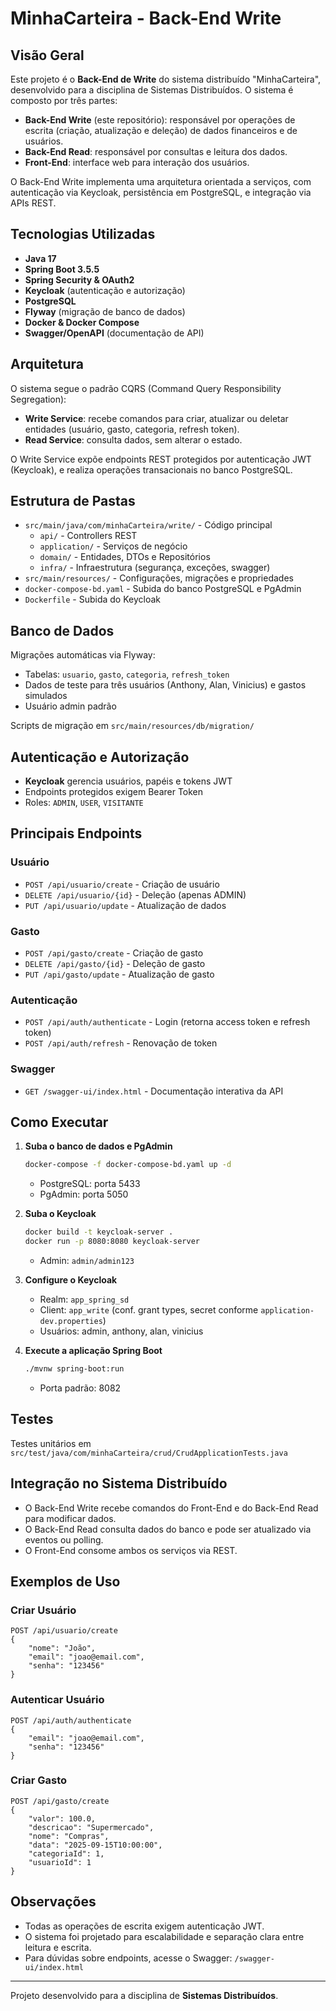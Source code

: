 # MinhaCarteira - Back-End Write

## Visão Geral

Este projeto é o **Back-End de Write** do sistema distribuído "MinhaCarteira", desenvolvido para a disciplina de Sistemas Distribuídos. O sistema é composto por três partes:

- **Back-End Write** (este repositório): responsável por operações de escrita (criação, atualização e deleção) de dados financeiros e de usuários.
- **Back-End Read**: responsável por consultas e leitura dos dados.
- **Front-End**: interface web para interação dos usuários.

O Back-End Write implementa uma arquitetura orientada a serviços, com autenticação via Keycloak, persistência em PostgreSQL, e integração via APIs REST.

## Tecnologias Utilizadas

- **Java 17**
- **Spring Boot 3.5.5**
- **Spring Security & OAuth2**
- **Keycloak** (autenticação e autorização)
- **PostgreSQL**
- **Flyway** (migração de banco de dados)
- **Docker & Docker Compose**
- **Swagger/OpenAPI** (documentação de API)

## Arquitetura

O sistema segue o padrão CQRS (Command Query Responsibility Segregation):

- **Write Service**: recebe comandos para criar, atualizar ou deletar entidades (usuário, gasto, categoria, refresh token).
- **Read Service**: consulta dados, sem alterar o estado.

O Write Service expõe endpoints REST protegidos por autenticação JWT (Keycloak), e realiza operações transacionais no banco PostgreSQL.

## Estrutura de Pastas

- `src/main/java/com/minhaCarteira/write/` - Código principal
  - `api/` - Controllers REST
  - `application/` - Serviços de negócio
  - `domain/` - Entidades, DTOs e Repositórios
  - `infra/` - Infraestrutura (segurança, exceções, swagger)
- `src/main/resources/` - Configurações, migrações e propriedades
- `docker-compose-bd.yaml` - Subida do banco PostgreSQL e PgAdmin
- `Dockerfile` - Subida do Keycloak

## Banco de Dados

Migrações automáticas via Flyway:

- Tabelas: `usuario`, `gasto`, `categoria`, `refresh_token`
- Dados de teste para três usuários (Anthony, Alan, Vinicius) e gastos simulados
- Usuário admin padrão

Scripts de migração em `src/main/resources/db/migration/`

## Autenticação e Autorização

- **Keycloak** gerencia usuários, papéis e tokens JWT
- Endpoints protegidos exigem Bearer Token
- Roles: `ADMIN`, `USER`, `VISITANTE`

## Principais Endpoints

### Usuário

- `POST /api/usuario/create` - Criação de usuário
- `DELETE /api/usuario/{id}` - Deleção (apenas ADMIN)
- `PUT /api/usuario/update` - Atualização de dados

### Gasto

- `POST /api/gasto/create` - Criação de gasto
- `DELETE /api/gasto/{id}` - Deleção de gasto
- `PUT /api/gasto/update` - Atualização de gasto

### Autenticação

- `POST /api/auth/authenticate` - Login (retorna access token e refresh token)
- `POST /api/auth/refresh` - Renovação de token

### Swagger

- `GET /swagger-ui/index.html` - Documentação interativa da API

## Como Executar

1. **Suba o banco de dados e PgAdmin**

   ```sh
   docker-compose -f docker-compose-bd.yaml up -d
   ```

   - PostgreSQL: porta 5433
   - PgAdmin: porta 5050

2. **Suba o Keycloak**

   ```sh
   docker build -t keycloak-server .
   docker run -p 8080:8080 keycloak-server
   ```

   - Admin: `admin/admin123`

3. **Configure o Keycloak**

   - Realm: `app_spring_sd`
   - Client: `app_write` (conf. grant types, secret conforme `application-dev.properties`)
   - Usuários: admin, anthony, alan, vinicius

4. **Execute a aplicação Spring Boot**
   ```sh
   ./mvnw spring-boot:run
   ```
   - Porta padrão: 8082

## Testes

Testes unitários em `src/test/java/com/minhaCarteira/crud/CrudApplicationTests.java`

## Integração no Sistema Distribuído

- O Back-End Write recebe comandos do Front-End e do Back-End Read para modificar dados.
- O Back-End Read consulta dados do banco e pode ser atualizado via eventos ou polling.
- O Front-End consome ambos os serviços via REST.

## Exemplos de Uso

### Criar Usuário

```http
POST /api/usuario/create
{
	"nome": "João",
	"email": "joao@email.com",
	"senha": "123456"
}
```

### Autenticar Usuário

```http
POST /api/auth/authenticate
{
	"email": "joao@email.com",
	"senha": "123456"
}
```

### Criar Gasto

```http
POST /api/gasto/create
{
	"valor": 100.0,
	"descricao": "Supermercado",
	"nome": "Compras",
	"data": "2025-09-15T10:00:00",
	"categoriaId": 1,
	"usuarioId": 1
}
```

## Observações

- Todas as operações de escrita exigem autenticação JWT.
- O sistema foi projetado para escalabilidade e separação clara entre leitura e escrita.
- Para dúvidas sobre endpoints, acesse o Swagger: `/swagger-ui/index.html`

---

Projeto desenvolvido para a disciplina de **Sistemas Distribuídos**.
